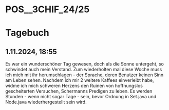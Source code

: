 # POS__3CHIF_24/25
# Tagebuch

## 1.11.2024, 18:55

Es war ein wunderschöner Tag gewesen, doch als die Sonne untergeht, so schwindet auch mein Verstand. Zum wiederholten mal diese Woche muss ich mich mit ihr herumschlagen - der Sprache, deren Benutzer keinen Sinn am Leben sehen. Nachdem ich mir 2 weitere Kaffees einverleibt habe, widme ich mich schweren Herzens den Ruinen von hoffnungslos gescheiterten Versuchen, Schermanns Predigen zu leben. Es werden Stunden - wenn nicht sogar Tage - sein, bevor Ordnung in Set.java und Node.java wiederhergestellt sein wird.
